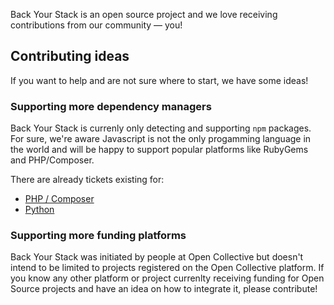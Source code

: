 Back Your Stack is an open source project and we love receiving contributions from our community — you!

## Contributing ideas

If you want to help and are not sure where to start, we have some ideas!

### Supporting more dependency managers

Back Your Stack is currenly only detecting and supporting `npm` packages. For sure, we're aware Javascript is not the only progamming language in the world and will be happy to support popular platforms like RubyGems and PHP/Composer.

There are already tickets existing for:

- [PHP / Composer](https://github.com/opencollective/backyourstack/issues/28)
- [Python](https://github.com/opencollective/backyourstack/issues/34)

### Supporting more funding platforms

Back Your Stack was initiated by people at Open Collective but doesn't intend to be limited to projects registered on the Open Collective platform. If you know any other platform or project currenlty receiving funding for Open Source projects and have an idea on how to integrate it, please contribute!

